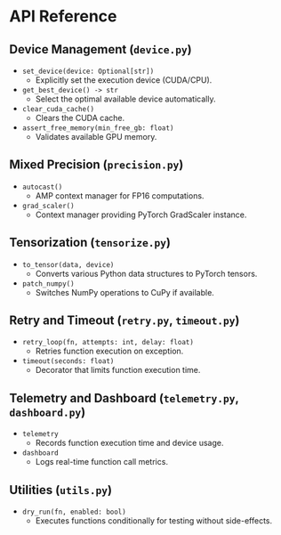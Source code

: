# API Reference

## Device Management (`device.py`)
- `set_device(device: Optional[str])`
  - Explicitly set the execution device (CUDA/CPU).
- `get_best_device() -> str`
  - Select the optimal available device automatically.
- `clear_cuda_cache()`
  - Clears the CUDA cache.
- `assert_free_memory(min_free_gb: float)`
  - Validates available GPU memory.

## Mixed Precision (`precision.py`)
- `autocast()`
  - AMP context manager for FP16 computations.
- `grad_scaler()`
  - Context manager providing PyTorch GradScaler instance.

## Tensorization (`tensorize.py`)
- `to_tensor(data, device)`
  - Converts various Python data structures to PyTorch tensors.
- `patch_numpy()`
  - Switches NumPy operations to CuPy if available.

## Retry and Timeout (`retry.py`, `timeout.py`)
- `retry_loop(fn, attempts: int, delay: float)`
  - Retries function execution on exception.
- `timeout(seconds: float)`
  - Decorator that limits function execution time.

## Telemetry and Dashboard (`telemetry.py`, `dashboard.py`)
- `telemetry`
  - Records function execution time and device usage.
- `dashboard`
  - Logs real-time function call metrics.

## Utilities (`utils.py`)
- `dry_run(fn, enabled: bool)`
  - Executes functions conditionally for testing without side-effects.